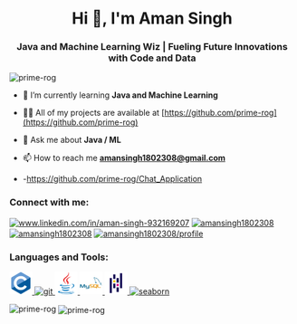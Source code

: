 <h1 align="center">Hi 👋, I'm Aman Singh</h1>
<h3 align="center">Java and Machine Learning Wiz | Fueling Future Innovations with Code and Data</h3>

<p align="left"> <img src="https://komarev.com/ghpvc/?username=prime-rog&label=Profile%20views&color=0e75b6&style=flat" alt="prime-rog" /> </p>

- 🌱 I’m currently learning **Java and Machine Learning**

- 👨‍💻 All of my projects are available at [https://github.com/prime-rog](https://github.com/prime-rog)

- 💬 Ask me about **Java / ML**

- 📫 How to reach me **amansingh1802308@gmail.com**


- -https://github.com/prime-rog/Chat_Application

<h3 align="left">Connect with me:</h3>
<p align="left">
<a href="https://linkedin.com/in/www.linkedin.com/in/aman-singh-932169207" target="blank"><img align="center" src="https://raw.githubusercontent.com/rahuldkjain/github-profile-readme-generator/master/src/images/icons/Social/linked-in-alt.svg" alt="www.linkedin.com/in/aman-singh-932169207" height="30" width="40" /></a>
<a href="https://www.hackerrank.com/amansingh1802308" target="blank"><img align="center" src="https://raw.githubusercontent.com/rahuldkjain/github-profile-readme-generator/master/src/images/icons/Social/hackerrank.svg" alt="amansingh1802308" height="30" width="40" /></a>
<a href="https://www.leetcode.com/amansingh1802308" target="blank"><img align="center" src="https://raw.githubusercontent.com/rahuldkjain/github-profile-readme-generator/master/src/images/icons/Social/leet-code.svg" alt="amansingh1802308" height="30" width="40" /></a>
<a href="https://auth.geeksforgeeks.org/user/amansingh1802308/profile" target="blank"><img align="center" src="https://raw.githubusercontent.com/rahuldkjain/github-profile-readme-generator/master/src/images/icons/Social/geeks-for-geeks.svg" alt="amansingh1802308/profile" height="30" width="40" /></a>
</p>

<h3 align="left">Languages and Tools:</h3>
<p align="left"> <a href="https://www.cprogramming.com/" target="_blank" rel="noreferrer"> <img src="https://raw.githubusercontent.com/devicons/devicon/master/icons/c/c-original.svg" alt="c" width="40" height="40"/> </a> <a href="https://git-scm.com/" target="_blank" rel="noreferrer"> <img src="https://www.vectorlogo.zone/logos/git-scm/git-scm-icon.svg" alt="git" width="40" height="40"/> </a> <a href="https://www.java.com" target="_blank" rel="noreferrer"> <img src="https://raw.githubusercontent.com/devicons/devicon/master/icons/java/java-original.svg" alt="java" width="40" height="40"/> </a> <a href="https://www.mysql.com/" target="_blank" rel="noreferrer"> <img src="https://raw.githubusercontent.com/devicons/devicon/master/icons/mysql/mysql-original-wordmark.svg" alt="mysql" width="40" height="40"/> </a> <a href="https://pandas.pydata.org/" target="_blank" rel="noreferrer"> <img src="https://raw.githubusercontent.com/devicons/devicon/2ae2a900d2f041da66e950e4d48052658d850630/icons/pandas/pandas-original.svg" alt="pandas" width="40" height="40"/> </a> <a href="https://seaborn.pydata.org/" target="_blank" rel="noreferrer"> <img src="https://seaborn.pydata.org/_images/logo-mark-lightbg.svg" alt="seaborn" width="40" height="40"/> </a> </p>

<p><img align="left" src="https://github-readme-stats.vercel.app/api/top-langs?username=prime-rog&show_icons=true&locale=en&layout=compact" alt="prime-rog" /></p>

<p>&nbsp;<img align="center" src="https://github-readme-stats.vercel.app/api?username=prime-rog&show_icons=true&locale=en" alt="prime-rog" /></p>
